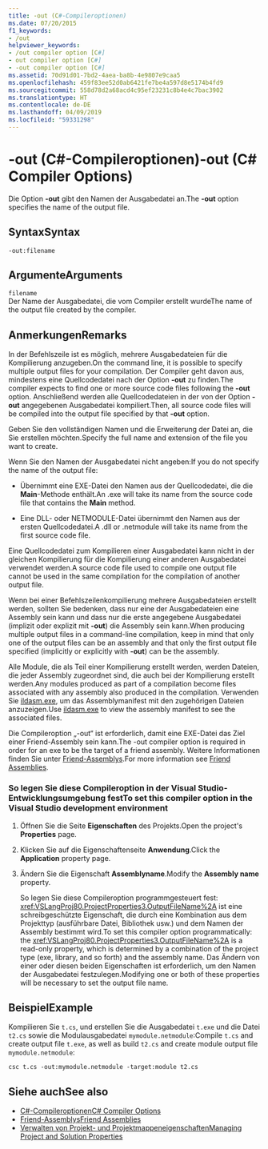 ```yaml
---
title: -out (C#-Compileroptionen)
ms.date: 07/20/2015
f1_keywords:
- /out
helpviewer_keywords:
- /out compiler option [C#]
- out compiler option [C#]
- -out compiler option [C#]
ms.assetid: 70d91d01-7bd2-4aea-ba8b-4e9807e9caa5
ms.openlocfilehash: 459f83ee52d0ab6421fe7be4a597d8e5174b4fd9
ms.sourcegitcommit: 558d78d2a68acd4c95ef23231c8b4e4c7bac3902
ms.translationtype: HT
ms.contentlocale: de-DE
ms.lasthandoff: 04/09/2019
ms.locfileid: "59331298"
---
```

# <a name="-out-c-compiler-options"></a><span data-ttu-id="03474-102">-out (C#-Compileroptionen)</span><span class="sxs-lookup"><span data-stu-id="03474-102">-out (C# Compiler Options)</span></span>
<span data-ttu-id="03474-103">Die Option **-out** gibt den Namen der Ausgabedatei an.</span><span class="sxs-lookup"><span data-stu-id="03474-103">The **-out** option specifies the name of the output file.</span></span>  
  
## <a name="syntax"></a><span data-ttu-id="03474-104">Syntax</span><span class="sxs-lookup"><span data-stu-id="03474-104">Syntax</span></span>  
  
```console  
-out:filename  
```  
  
## <a name="arguments"></a><span data-ttu-id="03474-105">Argumente</span><span class="sxs-lookup"><span data-stu-id="03474-105">Arguments</span></span>  
 `filename`  
 <span data-ttu-id="03474-106">Der Name der Ausgabedatei, die vom Compiler erstellt wurde</span><span class="sxs-lookup"><span data-stu-id="03474-106">The name of the output file created by the compiler.</span></span>  
  
## <a name="remarks"></a><span data-ttu-id="03474-107">Anmerkungen</span><span class="sxs-lookup"><span data-stu-id="03474-107">Remarks</span></span>  
 <span data-ttu-id="03474-108">In der Befehlszeile ist es möglich, mehrere Ausgabedateien für die Kompilierung anzugeben.</span><span class="sxs-lookup"><span data-stu-id="03474-108">On the command line, it is possible to specify multiple output files for your compilation.</span></span> <span data-ttu-id="03474-109">Der Compiler geht davon aus, mindestens eine Quellcodedatei nach der Option **-out** zu finden.</span><span class="sxs-lookup"><span data-stu-id="03474-109">The compiler expects to find one or more source code files following the **-out** option.</span></span> <span data-ttu-id="03474-110">Anschließend werden alle Quellcodedateien in der von der Option **-out** angegebenen Ausgabedatei kompiliert.</span><span class="sxs-lookup"><span data-stu-id="03474-110">Then, all source code files will be compiled into the output file specified by that **-out** option.</span></span>  
  
 <span data-ttu-id="03474-111">Geben Sie den vollständigen Namen und die Erweiterung der Datei an, die Sie erstellen möchten.</span><span class="sxs-lookup"><span data-stu-id="03474-111">Specify the full name and extension of the file you want to create.</span></span>  
  
 <span data-ttu-id="03474-112">Wenn Sie den Namen der Ausgabedatei nicht angeben:</span><span class="sxs-lookup"><span data-stu-id="03474-112">If you do not specify the name of the output file:</span></span>  
  
-   <span data-ttu-id="03474-113">Übernimmt eine EXE-Datei den Namen aus der Quellcodedatei, die die **Main**-Methode enthält.</span><span class="sxs-lookup"><span data-stu-id="03474-113">An .exe will take its name from the source code file that contains the **Main** method.</span></span>  
  
-   <span data-ttu-id="03474-114">Eine DLL- oder NETMODULE-Datei übernimmt den Namen aus der ersten Quellcodedatei.</span><span class="sxs-lookup"><span data-stu-id="03474-114">A .dll or .netmodule will take its name from the first source code file.</span></span>  
  
 <span data-ttu-id="03474-115">Eine Quellcodedatei zum Kompilieren einer Ausgabedatei kann nicht in der gleichen Kompilierung für die Kompilierung einer anderen Ausgabedatei verwendet werden.</span><span class="sxs-lookup"><span data-stu-id="03474-115">A source code file used to compile one output file cannot be used in the same compilation for the compilation of another output file.</span></span>  
  
 <span data-ttu-id="03474-116">Wenn bei einer Befehlszeilenkompilierung mehrere Ausgabedateien erstellt werden, sollten Sie bedenken, dass nur eine der Ausgabedateien eine Assembly sein kann und dass nur die erste angegebene Ausgabedatei (implizit oder explizit mit **-out**) die Assembly sein kann.</span><span class="sxs-lookup"><span data-stu-id="03474-116">When producing multiple output files in a command-line compilation, keep in mind that only one of the output files can be an assembly and that only the first output file specified (implicitly or explicitly with **-out**) can be the assembly.</span></span>  
  
 <span data-ttu-id="03474-117">Alle Module, die als Teil einer Kompilierung erstellt werden, werden Dateien, die jeder Assembly zugeordnet sind, die auch bei der Kompilierung erstellt werden.</span><span class="sxs-lookup"><span data-stu-id="03474-117">Any modules produced as part of a compilation become files associated with any assembly also produced in the compilation.</span></span> <span data-ttu-id="03474-118">Verwenden Sie [ildasm.exe](../../../framework/tools/ildasm-exe-il-disassembler.md), um das Assemblymanifest mit den zugehörigen Dateien anzuzeigen.</span><span class="sxs-lookup"><span data-stu-id="03474-118">Use [ildasm.exe](../../../framework/tools/ildasm-exe-il-disassembler.md) to view the assembly manifest to see the associated files.</span></span>  
  
 <span data-ttu-id="03474-119">Die Compileroption „-out“ ist erforderlich, damit eine EXE-Datei das Ziel einer Friend-Assembly sein kann.</span><span class="sxs-lookup"><span data-stu-id="03474-119">The -out compiler option is required in order for an exe to be the target of a friend assembly.</span></span> <span data-ttu-id="03474-120">Weitere Informationen finden Sie unter [Friend-Assemblys](../../../standard/assembly/friend-assemblies.md).</span><span class="sxs-lookup"><span data-stu-id="03474-120">For more information see [Friend Assemblies](../../../standard/assembly/friend-assemblies.md).</span></span>  
  
### <a name="to-set-this-compiler-option-in-the-visual-studio-development-environment"></a><span data-ttu-id="03474-121">So legen Sie diese Compileroption in der Visual Studio-Entwicklungsumgebung fest</span><span class="sxs-lookup"><span data-stu-id="03474-121">To set this compiler option in the Visual Studio development environment</span></span>  
  
1. <span data-ttu-id="03474-122">Öffnen Sie die Seite **Eigenschaften** des Projekts.</span><span class="sxs-lookup"><span data-stu-id="03474-122">Open the project's **Properties** page.</span></span>  
  
2. <span data-ttu-id="03474-123">Klicken Sie auf die Eigenschaftenseite **Anwendung**.</span><span class="sxs-lookup"><span data-stu-id="03474-123">Click the **Application** property page.</span></span>  
  
3. <span data-ttu-id="03474-124">Ändern Sie die Eigenschaft **Assemblyname**.</span><span class="sxs-lookup"><span data-stu-id="03474-124">Modify the **Assembly name** property.</span></span>  
  
     <span data-ttu-id="03474-125">So legen Sie diese Compileroption programmgesteuert fest: <xref:VSLangProj80.ProjectProperties3.OutputFileName%2A> ist eine schreibgeschützte Eigenschaft, die durch eine Kombination aus dem Projekttyp (ausführbare Datei, Bibliothek usw.) und dem Namen der Assembly bestimmt wird.</span><span class="sxs-lookup"><span data-stu-id="03474-125">To set this compiler option programmatically: the <xref:VSLangProj80.ProjectProperties3.OutputFileName%2A> is a read-only property, which is determined by a combination of the project type (exe, library, and so forth) and the assembly name.</span></span> <span data-ttu-id="03474-126">Das Ändern von einer oder diesen beiden Eigenschaften ist erforderlich, um den Namen der Ausgabedatei festzulegen.</span><span class="sxs-lookup"><span data-stu-id="03474-126">Modifying one or both of these properties will be necessary to set the output file name.</span></span>  
  
## <a name="example"></a><span data-ttu-id="03474-127">Beispiel</span><span class="sxs-lookup"><span data-stu-id="03474-127">Example</span></span>  
 <span data-ttu-id="03474-128">Kompilieren Sie `t.cs`, und erstellen Sie die Ausgabedatei `t.exe` und die Datei `t2.cs` sowie die Modulausgabedatei `mymodule.netmodule`:</span><span class="sxs-lookup"><span data-stu-id="03474-128">Compile `t.cs` and create output file `t.exe`, as well as build `t2.cs` and create module output file `mymodule.netmodule`:</span></span>  
  
```console  
csc t.cs -out:mymodule.netmodule -target:module t2.cs  
```  
  
## <a name="see-also"></a><span data-ttu-id="03474-129">Siehe auch</span><span class="sxs-lookup"><span data-stu-id="03474-129">See also</span></span>

- [<span data-ttu-id="03474-130">C#-Compileroptionen</span><span class="sxs-lookup"><span data-stu-id="03474-130">C# Compiler Options</span></span>](../../../csharp/language-reference/compiler-options/index.md)
- [<span data-ttu-id="03474-131">Friend-Assemblys</span><span class="sxs-lookup"><span data-stu-id="03474-131">Friend Assemblies</span></span>](../../../standard/assembly/friend-assemblies.md)
- [<span data-ttu-id="03474-132">Verwalten von Projekt- und Projektmappeneigenschaften</span><span class="sxs-lookup"><span data-stu-id="03474-132">Managing Project and Solution Properties</span></span>](/visualstudio/ide/managing-project-and-solution-properties)
